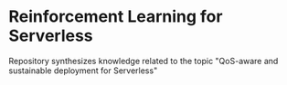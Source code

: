 # Reinforcement Learning for Serverless
Repository synthesizes knowledge related to the topic "QoS-aware and sustainable deployment for Serverless"